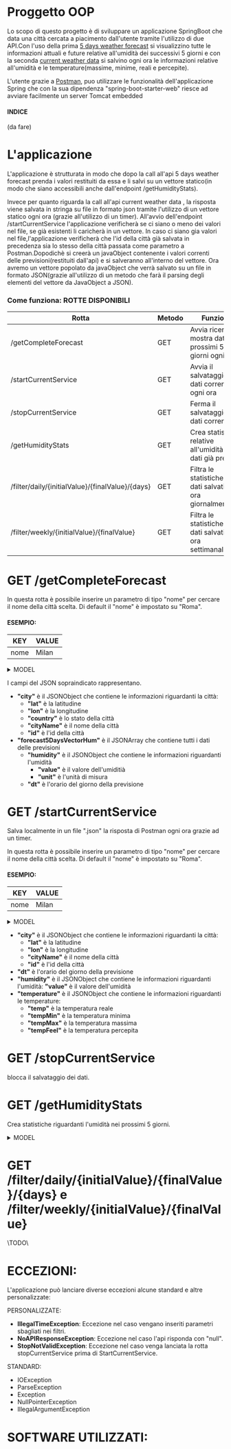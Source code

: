# Proggetto OOP 
Lo scopo di questo progetto è di sviluppare un applicazione SpringBoot che data una città cercata a piacimento dall'utente tramite l'utilizzo di due API.Con l'uso della prima [5 days weather forecast](https://openweathermap.org/forecast5#name5) si visualizzino tutte le informazioni attuali e future relative all'umidità dei successivi 5 giorni e con la seconda [current weather data](https://openweathermap.org/current) si salvino ogni ora le informazioni relative all'umidità e le temperature(massime, minime, reali e percepite).

L'utente grazie a [Postman](https://learning.postman.com/docs/getting-started/introduction/), puo utilizzare le funzionalità dell'applicazione Spring che con la sua dipendenza "spring-boot-starter-web" riesce ad avviare facilmente un server Tomcat embedded   

#### INDICE 
(da fare)

# L'applicazione
L'applicazione è strutturata in modo che dopo la call all'api 5 days weather forecast prenda i valori restituiti da essa e li salvi su un vettore statico(in modo che siano accessibili anche dall'endpoint /getHumidityStats).

Invece per quanto riguarda la call all'api current weather data , la risposta viene salvata in stringa su file in formato json tramite l'utilizzo di un vettore statico ogni ora (grazie all'utilizzo di un timer). All'avvio dell'endpoint /startCurrentService l'applicazione verificherà se ci siano o meno dei valori nel file, se già esistenti li caricherà in un vettore. In caso ci siano gia valori nel file,l'applicazione verificherà che l'id della città già salvata in precedenza sia lo stesso della città passata come parametro a Postman.Dopodichè si creerà un javaObject contenente i valori correnti delle previsioni(restituiti dall'api) e si salveranno all'interno del vettore. Ora avremo un vettore popolato da javaObject che verrà salvato su un file in formato JSON(grazie all'utilizzo di un metodo che farà il parsing degli elementi del vettore da JavaObject a JSON). 

### Come funziona: ROTTE DISPONIBILI

| Rotta         |    Metodo    |        Funzione                        |
|---------------|--------------|----------------------------------------|
| /getCompleteForecast    | GET        | Avvia ricerca e mostra dati per i prossimi 5 giorni ogni 3 ore |
| /startCurrentService| GET      | Avvia il salvataggio dei dati correnti ogni ora     |
| /stopCurrentService         | GET          | Ferma il salvataggio dei dati correnti        |
| /getHumidityStats  | GET          | Crea statistiche relative all'umidità con i dati già presenti   |
| /filter/daily/{initialValue}/{finalValue}/{days}  | GET          | Filtra le statistiche dei dati salvati ogni ora giornalmente|
| /filter/weekly/{initialValue}/{finalValue}    | GET       |  Filtra le statistiche dei dati salvati ogni ora settimanalmente    |


# GET /getCompleteForecast

In questa rotta è possibile inserire un parametro di tipo "nome" per cercare il nome della città scelta. Di default il "nome" è impostato su "Roma".

#### ESEMPIO: 
| KEY       |    VALUE    | 
|---------------|--------------|
|nome  | Milan  


<details>
<summary>MODEL</summary>
<br>

```
{
"city": {
"lat": 45.4643,
"lon": 9.1895,
"country": null,
"cityName": "Milan",
"id": 3173435
},
"forecast5DaysVectorHum": [
{
"humidity": {
"value": 84,
"unit": "%"
},
"dayTime": 1641146400
},
{
"humidity": {
"value": 78,
"unit": "%"
},
"dayTime": 1641157200
},
{
"humidity": {
"value": 80,
"unit": "%"
},
"dayTime": 1641168000
},
{
"humidity": {
"value": 89,
"unit": "%"
},
"dayTime": 1641178800
},
{
"humidity": {
"value": 94,
"unit": "%"
},
"dayTime": 1641189600
},
{
"humidity": {
"value": 82,
"unit": "%"
},
"dayTime": 1641200400
},
{
"humidity": {
"value": 65,
"unit": "%"
},
"dayTime": 1641211200
},
{
"humidity": {
"value": 71,
"unit": "%"
},
"dayTime": 1641222000
},
{
"humidity": {
"value": 89,
"unit": "%"
},
"dayTime": 1641232800
},
{
"humidity": {
"value": 96,
"unit": "%"
},
"dayTime": 1641243600
},
{
"humidity": {
"value": 94,
"unit": "%"
},
"dayTime": 1641254400
},
{
"humidity": {
"value": 90,
"unit": "%"
},
"dayTime": 1641265200
},
{
"humidity": {
"value": 87,
"unit": "%"
},
"dayTime": 1641276000
},
{
"humidity": {
"value": 83,
"unit": "%"
},
"dayTime": 1641286800
},
{
"humidity": {
"value": 82,
"unit": "%"
},
"dayTime": 1641297600
},
{
"humidity": {
"value": 83,
"unit": "%"
},
"dayTime": 1641308400
},
{
"humidity": {
"value": 83,
"unit": "%"
},
"dayTime": 1641319200
},
{
"humidity": {
"value": 88,
"unit": "%"
},
"dayTime": 1641330000
},
{
"humidity": {
"value": 94,
"unit": "%"
},
"dayTime": 1641340800
},
{
"humidity": {
"value": 97,
"unit": "%"
},
"dayTime": 1641351600
},
{
"humidity": {
"value": 97,
"unit": "%"
},
"dayTime": 1641362400
},
{
"humidity": {
"value": 91,
"unit": "%"
},
"dayTime": 1641373200
},
{
"humidity": {
"value": 84,
"unit": "%"
},
"dayTime": 1641384000
},
{
"humidity": {
"value": 87,
"unit": "%"
},
"dayTime": 1641394800
},
{
"humidity": {
"value": 89,
"unit": "%"
},
"dayTime": 1641405600
},
{
"humidity": {
"value": 90,
"unit": "%"
},
"dayTime": 1641416400
},
{
"humidity": {
"value": 79,
"unit": "%"
},
"dayTime": 1641427200
},
{
"humidity": {
"value": 74,
"unit": "%"
},
"dayTime": 1641438000
},
{
"humidity": {
"value": 68,
"unit": "%"
},
"dayTime": 1641448800
},
{
"humidity": {
"value": 66,
"unit": "%"
},
"dayTime": 1641459600
},
{
"humidity": {
"value": 50,
"unit": "%"
},
"dayTime": 1641470400
},
{
"humidity": {
"value": 47,
"unit": "%"
},
"dayTime": 1641481200
},
{
"humidity": {
"value": 67,
"unit": "%"
},
"dayTime": 1641492000
},
{
"humidity": {
"value": 71,
"unit": "%"
},
"dayTime": 1641502800
},
{
"humidity": {
"value": 68,
"unit": "%"
},
"dayTime": 1641513600
},
{
"humidity": {
"value": 66,
"unit": "%"
},
"dayTime": 1641524400
},
{
"humidity": {
"value": 68,
"unit": "%"
},
"dayTime": 1641535200
},
{
"humidity": {
"value": 65,
"unit": "%"
},
"dayTime": 1641546000
},
{
"humidity": {
"value": 63,
"unit": "%"
},
"dayTime": 1641556800
},
{
"humidity": {
"value": 64,
"unit": "%"
},
"dayTime": 1641567600
}
]
}
```

</details>


I campi del JSON sopraindicato rappresentano.

* **"city"** è il JSONObject che contiene le informazioni riguardanti la città:
  * **"lat"** è la latitudine
  * **"lon"** è la longitudine
  * **"country"** è lo stato della città
  * **"cityName"** è il nome della città
  * **"id"** è l'id della città
* **"forecast5DaysVectorHum"** è il JSONArray che contiene tutti i dati delle previsioni
   * **"humidity"** è il JSONObject che contiene le informazioni riguardanti l'umidità
     * **"value"** è il valore dell'umiditià
     * **"unit"** è l'unità di misura
    * **"dt"** è l'orario del giorno della previsione

# GET /startCurrentService 
Salva localmente in un file ".json" la risposta di Postman ogni ora grazie ad un timer.

In questa rotta è possibile inserire un parametro di tipo "nome" per cercare il nome della città scelta. Di default il "nome" è impostato su "Roma".

#### ESEMPIO: 
| KEY       |    VALUE    | 
|---------------|--------------|
|nome  | Milan  |

<details>
<summary>MODEL</summary>
<br>

```
[
    {
        "city": {
            "ID": 3183087,
            "cityName": "\"Provincia di Ancona\"",
            "lat": 13.1667,
            "lon": 43.55
        },
        "dt": 1641124445,
        "humidity": { "value": 100 },
        "temperature": {
            "temp": 7.78,
            "tempMin": 5.1,
            "tempMax": 10.22,
            "tempFeel": 7.78
        }
    },
] 
```

</details>


* **"city"** è il JSONObject che contiene le informazioni riguardanti la città:
  * **"lat"** è la latitudine
  * **"lon"** è la longitudine
  * **"cityName"** è il nome della città
  * **"id"** è l'id della città
 * **"dt"** è l'orario del giorno della previsione
 * **"humidity"** è il JSONObject che contiene le informazioni riguardanti l'umidità:
  **"value"** è il valore dell'umidità
 * **"temperature"** è il JSONObject che contiene le informazioni riguardanti le temperature:
    * **"temp"** è la temperatura reale
    * **"tempMin"** è la temperatura minima
    * **"tempMax"** è la temperatura massima
    * **"tempFeel"** è la temperatura percepita

# GET /stopCurrentService

blocca il salvataggio dei dati.

# GET /getHumidityStats

Crea statistiche riguardanti l'umidità nei prossimi 5 giorni.

<details>
<summary>MODEL</summary>
<br>

```
{
"city": {
"lat": 45.4643,
"lon": 9.1895,
"country": null,
"cityName": "Milan",
"id": 3173435
},
"umiditaMinimaAssoluta": 34.0,
"umiditaMassimaAssoluta": 98.0,
"mediaUmidità": 74.875
}
```

</details>

# GET /filter/daily/{initialValue}/{finalValue}/{days} e /filter/weekly/{initialValue}/{finalValue} 

\\TODO\\

# ECCEZIONI:
L'applicazione può lanciare diverse eccezioni alcune standard e altre personalizzate:

PERSONALIZZATE:

* **IllegalTimeException**: Eccezione nel caso vengano inseriti parametri sbagliati nei filtri.
* **NoAPIResponseException**: Eccezione nel caso l'api risponda con "null".
* **StopNotValidException**: Eccezione nel caso venga lanciata la rotta stopCurrentService prima di StartCurrentService.

STANDARD:

* IOException
* ParseException
* Exception
* NullPointerException
* IllegalArgumentException




# SOFTWARE UTILIZZATI: 



